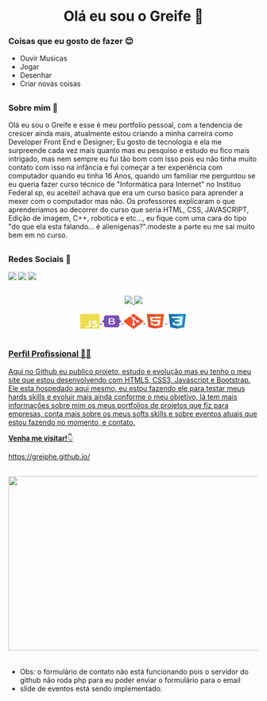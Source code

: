 
<div align="center">
  
# Olá eu sou o  Greife 💎
 
</div>
  
### Coisas que eu gosto de fazer 😊
  
* Ouvir Musicas
* Jogar
* Desenhar 
* Criar novas coisas
  
##
 
### Sobre mim 🧐
  
  Olá eu sou o Greife e esse é meu portfolio pessoal, com a tendencia de crescer ainda mais, atualmente estou criando a minha carreira como Developer Front End e Designer; Eu gosto de tecnologia e ela me surpreende cada vez mais quanto mas eu pesquiso e estudo eu fico mais intrigado, mas nem sempre eu fui tão bom com isso pois eu não tinha muito contato com isso na infância e fui começar a ter experiência com computador quando eu tinha 16 Anos, quando um familiar me perguntou se eu queria fazer curso técnico de "Informática para Internet" no Instituo Federal sp, eu aceitei! achava que era um curso basico para aprender a mexer com o computador mas não. Os professores explicaram o que aprenderiamos ao decorrer do curso que seria HTML, CSS, JAVASCRIPT, Edição de imagem, C++, robotica e etc..., eu fique com uma cara do tipo "do que ela esta falando... é alienigenas?".modeste a parte eu me sai muito bem em no curso.
  
<div>
  
##  
  
 ### Redes Sociais 👥
  
  <a href="https://www.instagram.com/_greiph_/" target="_blank"><img src="https://img.shields.io/badge/-Instagram-%23E4405F?style=for-the-badge&logo=instagram&logoColor=white" target="_blank"></a>
  <a href = "mailto:contatogreifera.trabalho@gmail.com"><img src="https://img.shields.io/badge/-Gmail-%23333?style=for-the-badge&logo=gmail&logoColor=white" target="_blank"></a>
  <a href="https://www.linkedin.com/in/greiph-silva-1b548921a/" target="_blank"><img src="https://img.shields.io/badge/-LinkedIn-%230077B5?style=for-the-badge&logo=linkedin&logoColor=white" target="_blank"></a> 
 
</div>

##

<div align="center">
  <a href="https://github.com/greiphe">
  <img height="160em" src="https://github-readme-stats.vercel.app/api?username=greiphe&show_icons=true&theme=radical&include_all_commits=true&count_private=true"/>
  <img height="160em" src="https://github-readme-stats.vercel.app/api/top-langs/?username=greiphe&layout=compact&langs_count=7&theme=radical"/>
</div>
<div align="center" style="display: inline_block"><br>
  <img align="center" alt="Rafa-Js" height="30" width="40" src="https://raw.githubusercontent.com/devicons/devicon/master/icons/javascript/javascript-plain.svg">
  <img align="center" alt="Rafa-Ts" height="30" width="40" src="https://raw.githubusercontent.com/devicons/devicon/master/icons/bootstrap/bootstrap-plain.svg">
  <img align="center" alt="Rafa-React" height="30" width="40" src="https://raw.githubusercontent.com/devicons/devicon/master/icons/git/git-original.svg">
  <img align="center" alt="Rafa-HTML" height="30" width="40" src="https://raw.githubusercontent.com/devicons/devicon/master/icons/html5/html5-original.svg">
  <img align="center" alt="Rafa-CSS" height="30" width="40" src="https://raw.githubusercontent.com/devicons/devicon/master/icons/css3/css3-original.svg">
</div>
  
<br />
  
### Perfil Profissional 👨‍💻
  Aqui no Github eu publico projeto, estudo e evolução mas eu tenho o meu site que estou desenvolvendo com HTML5, CSS3, Javascript e Bootstrap. Ele esta hospedado aqui mesmo, eu estou fazendo ele para testar meus hards skills e evoluir mais ainda conforme o meu objetivo, lá tem mais informações sobre mim os meus portfolios de projetos que fiz para empresas, conta mais sobre os meus softs skills e sobre eventos atuais que estou fazendo no momento, e contato.

<div>  

<b>Venha me visitar!</b>👇

</div>
  
 https://greiphe.github.io/

<br />  
  
<div align="center">
  <img src="https://user-images.githubusercontent.com/99847920/170894413-bc94356c-063f-406c-b047-981371152bb0.png" width="600px" height="350px" />
</div>

<br />  
  
* Obs: o formulário de contato não está funcionando pois o servidor do github não roda php para eu poder enviar o formulário para o email
* slide de eventos está sendo implementado.
  


  

